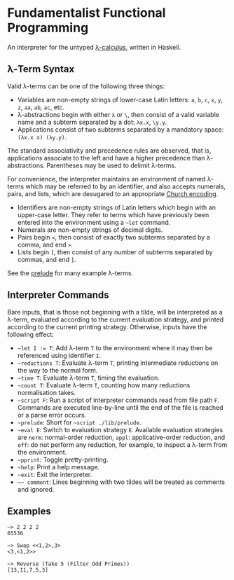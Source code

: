 # Fundamentalist Functional Programming

An interpreter for the untyped [λ-calculus](https://en.wikipedia.org/wiki/Lambda_calculus), written in Haskell.

## λ-Term Syntax

Valid λ-terms can be one of the following three things:

* Variables are non-empty strings of lower-case Latin letters: `a`, `b`, `c`, `x`, `y`, `z`, `aa`, `ab`, `ac`, etc.
* λ-abstractions begin with either `λ` or `\`, then consist of a valid variable name and a subterm separated by a dot: `λx.x`, `\y.y`.
* Applications consist of two subterms separated by a mandatory space: `(λx.x x) (λy.y)`.

The standard associativity and precedence rules are observed, that is, applications associate to the left and have a higher precedence than λ-abstractions.
Parentheses may be used to delimit λ-terms.

For convenience, the interpreter maintains an environment of named λ-terms which may be referred to by an identifier, and also accepts numerals, pairs, and lists, which are desugared to an appropriate [Church encoding](https://en.wikipedia.org/wiki/Church_encoding).

* Identifiers are non-empty strings of Latin letters which begin with an upper-case letter. They refer to terms which have previously been entered into the environment using a `~let` command.
* Numerals are non-empty strings of decimal digits.
* Pairs begin `<`, then consist of exactly two subterms separated by a comma, and end `>`.
* Lists begin `[`, then consist of any number of subterms separated by commas, and end `]`.

See the [prelude](lib/prelude) for many example λ-terms.

## Interpreter Commands

Bare inputs, that is those not beginning with a tilde, will be interpreted as a λ-term, evaluated according to the current evaluation strategy, and printed according to the current printing strategy.
Otherwise, inputs have the following effect:

* `~let I := T`: Add λ-term `T` to the environment where it may then be referenced using identifier `I`.
* `~reductions T`: Evaluate λ-term `T`, printing intermediate reductions on the way to the normal form.
* `~time T`: Evaluate λ-term `T`, timing the evaluation.
* `~count T`: Evaluate λ-term `T`, counting how many reductions normalisation takes.
* `~script F`: Run a script of interpreter commands read from file path `F`. Commands are executed line-by-line until the end of the file is reached or a parse error occurs.
* `~prelude`: Short for `~script ./lib/prelude`.
* `~eval E`: Switch to evaluation strategy `E`. Available evaluation strategies are `norm`: normal-order reduction, `appl`: applicative-order reduction, and `off`: do not perform any reduction, for example, to inspect a λ-term from the environment.
* `~pprint`: Toggle pretty-printing.
* `~help`: Print a help message.
* `~exit`: Exit the interpreter.
* `~~ comment`: Lines beginning with two tildes will be treated as comments and ignored.

## Examples

```
~> 2 2 2 2
65536
```

```
~> Swap <<1,2>,3>
<3,<1,2>>
```

```
~> Reverse (Take 5 (Filter Odd Primes))
[13,11,7,5,3]
```
